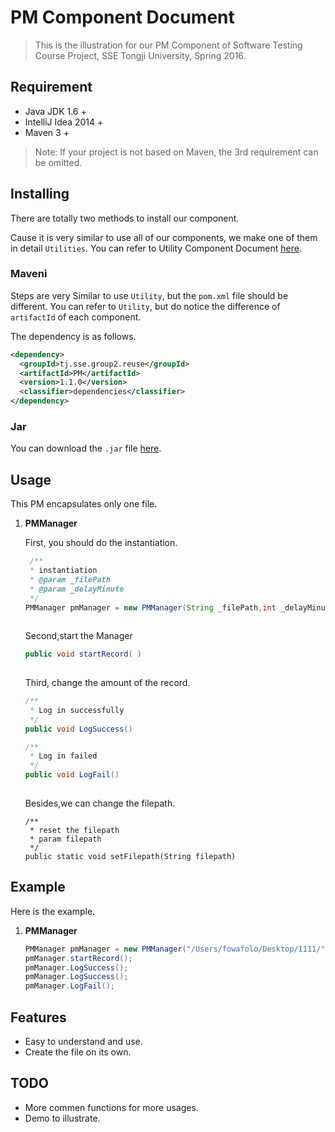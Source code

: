 # PM Component Document

> This is the illustration for our PM Component of Software Testing Course Project, SSE Tongji University, Spring 2016.

## Requirement

* Java JDK 1.6 +
* IntelliJ Idea 2014 +
* Maven 3 +

> Note: If your project is not based on Maven, the 3rd requirement can be omitted.

## Installing

There are totally two methods to install our component.

Cause it is very similar to use all of our components, we make one of them in detail `Utilities`. You can refer to Utility Component Document [here](https://github.com/anzhehong/Software-Reuse/blob/master/Components/Utilities/Utilities%20Component%20Document.md).

### Maveni

Steps are very Similar to use `Utility`, but the `pom.xml` file should be different. You can refer to `Utility`, but do notice the difference of `artifactId` of each component.

The dependency is as follows.
```xml
<dependency>
  <groupId>tj.sse.group2.reuse</groupId>
  <artifactId>PM</artifactId>
  <version>1.1.0</version>
  <classifier>dependencies</classifier>
</dependency>
```

### Jar

You can download the `.jar` file [here](http://7xsf2g.com1.z0.glb.clouddn.com/jar_version0417_PM-1.0-SNAPSHOT.jar).


## Usage
This PM encapsulates only one file.

1. **PMManager**
	
	First, you should do the instantiation.
	
	```java
     /**
     * instantiation
     * @param _filePath  
     * @param _delayMinute 
     */
    PMManager pmManager = new PMManager(String _filePath,int _delayMinute);
  
	```
	Second,start the Manager

	```java
    public void startRecord( )
  
	```
	Third, change the amount of the record.
	```java
	/**
     * Log in successfully
     */
    public void LogSuccess()

	/**
     * Log in failed
     */
    public void LogFail()
  
	```
	Besides,we can change the filepath.
	
	```
	/**
	 * reset the filepath
	 * param filepath
	 */
	public static void setFilepath(String filepath)
	```

## Example
Here is the example.
1. **PMManager**
	```java
	PMManager pmManager = new PMManager("/Users/fowafolo/Desktop/1111/",1);
    pmManager.startRecord();
    pmManager.LogSuccess();
    pmManager.LogSuccess();
    pmManager.LogFail();
	```	
	
## Features

* Easy to understand and use.
* Create the file on its own.

## TODO

* More commen functions for more usages.
* Demo to illustrate.
